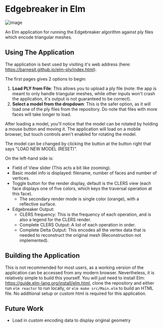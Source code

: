 # Edgebreaker in Elm

![image](https://user-images.githubusercontent.com/43552143/158927694-11376864-580b-4a18-9e4f-cf001b17535c.png)

An Elm application for running the Edgebreaker algorithm against ply files which encode triangular meshes.

## Using The Application

The application is best used by visiting it's web address (here: https://barnesjt.github.io/elm-ply/index.html).

The first pages gives 2 options to begin: 

1. **Load PLY from File**: This allows you to upload a ply file (note: the app is meant to only handle triangular meshes, while other inputs won't crash the application, it's output is not guaranteed to be correct).
2. **Select a model from the dropdown**: This is the safer option, as it will load one of the ply files from the repository. Do note that files with more faces will take longer to load.

After loading a model, you'll notice that the model can be rotated by holding a mouse button and moving it. The application will load on a mobile browser, but touch controls aren't enabled for rotating the model.

The model can be changed by clicking the button at the button right that says "LOAD NEW MODEL (RESET)".

On the left-hand side is:
- Field of View slider (This acts a bit like zooming).
- Basic model info is displayed: filename, number of faces and number of vertices.
- Toggle button for the render display, default is the CLERS view (each face displays one of five colors, which keys the traversal operation at this face).
  - The secondary render mode is single color (orange), with a reflective surface.  
- Edgebreaker Output:
  - CLERS frequency: This is the frequency of each operation, and is also a legend for the CLERS render.
  - Complete CLERS Output: A list of each operation in order.
  - Complete Delta Output: This encodes all the vertex data that is needed to reconstruct the original mesh (Reconstruction not implemented).

## Building the Application

This is not recommended for most users, as a working version of the application can be accessed from any modern browser. Nevertheless, it is relatively simple to build this yourself. You will just need to install Elm: https://guide.elm-lang.org/install/elm.html, clone the repository and either run ```elm reactor``` to run locally, or ```elm make src/Main.elm``` to build an HTML file. No additional setup or custom html is required for this application.

## Future Work
- Load in custom encoding data to display original geometry
